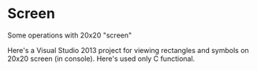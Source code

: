 # Screen
Some operations with 20x20 "screen"

Here's a Visual Studio 2013 project for viewing rectangles and symbols on 20x20 screen (in console). Here's used only C functional.
